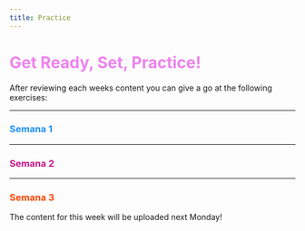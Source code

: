 ```yaml
---
title: Practice
---
```


<h1 style="color:Violet">Get Ready, Set, Practice!</h1>

<p>After reviewing each weeks content you can give a go at the following exercises:</p>

<hr>

<h3 lang="es" style="color:DodgerBlue"><strong>Semana 1</strong></h3>


<hr>
<h3 lang="es" style="color:MediumVioletRed"><strong>Semana 2</strong></h3>

<hr>
<h3 lang="es" style="color:OrangeRed"><strong>Semana 3</strong></h3>
<p>The content for this week will be uploaded next Monday!</p>






